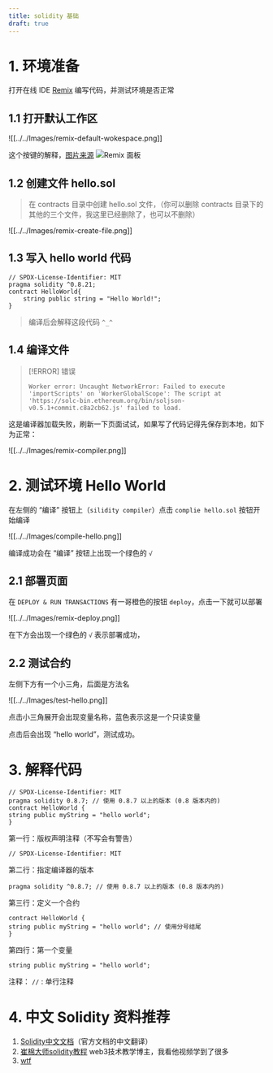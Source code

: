 ```yaml
---
title: solidity 基础
draft: true
---
```

# 1. 环境准备
打开在线 IDE [Remix](https://remix.ethereum.org/) 编写代码，并测试环境是否正常

## 1.1 打开默认工作区

![[../../Images/remix-default-wokespace.png]]

这个按键的解释，[图片来源](https://www.wtf.academy/docs/solidity-101/HelloWeb3/)
![Remix 面板](https://www.wtf.academy/assets/images/1-1-59ec4df354181363259759212e42dad1.png)


## 1.2 创建文件 hello.sol

> 在 contracts 目录中创建 hello.sol 文件，（你可以删除 contracts 目录下的其他的三个文件，我这里已经删除了，也可以不删除）

![[../../Images/remix-create-file.png]]

## 1.3 写入 hello world 代码

```solidity title="hello.sol"
// SPDX-License-Identifier: MIT
pragma solidity ^0.8.21;
contract HelloWorld{
    string public string = "Hello World!"; 
}
```

> 编译后会解释这段代码 `^_^`
## 1.4 编译文件

>[!ERROR] 错误
>
>```error
>Worker error: Uncaught NetworkError: Failed to execute 'importScripts' on 'WorkerGlobalScope': The script at 'https://solc-bin.ethereum.org/bin/soljson-v0.5.1+commit.c8a2cb62.js' failed to load.
>```

这是编译器加载失败，刷新一下页面试试，如果写了代码记得先保存到本地，如下为正常：

![[../../Images/remix-compiler.png]]


# 2. 测试环境 Hello World

在左侧的 “编译” 按钮上（`silidity compiler`）点击 `complie hello.sol` 按钮开始编译

![[../../Images/compile-hello.png]]

编译成功会在 “编译” 按钮上出现一个绿色的 `√`

## 2.1 部署页面

在 `DEPLOY & RUN TRANSACTIONS`  有一哥橙色的按钮 `deploy`，点击一下就可以部署

![[../../Images/remix-deploy.png]]

在下方会出现一个绿色的 `√` 表示部署成功，
## 2.2 测试合约

左侧下方有一个小三角，后面是方法名

![[../../Images/test-hello.png]]

点击小三角展开会出现变量名称，蓝色表示这是一个只读变量

点击后会出现 “hello world”，测试成功。

# 3. 解释代码

```solidity
// SPDX-License-Identifier: MIT
pragma solidity 0.8.7; // 使用 0.8.7 以上的版本 (0.8 版本内的)
contract HelloWorld {
string public myString = "hello world";
}
```


第一行：版权声明注释（不写会有警告）

```solidity
// SPDX-License-Identifier: MIT
```


第二行：指定编译器的版本

```solidity
pragma solidity ^0.8.7; // 使用 0.8.7 以上的版本 (0.8 版本内的)
```


第三行：定义一个合约

```solidity
contract HelloWorld {
string public myString = "hello world"; // 使用分号结尾
}
```

第四行：第一个变量

```solidity
string public myString = "hello world";
```


注释：
`//` : 单行注释

# 4. 中文 Solidity 资料推荐
1. [Solidity中文文档](https://docs.soliditylang.org/zh/v0.8.19/index.html)（官方文档的中文翻译）
2. [崔棉大师solidity教程](https://space.bilibili.com/286084162) web3技术教学博主，我看他视频学到了很多
3. [wtf](https://www.wtf.academy/docs/solidity-101/HelloWeb3/)